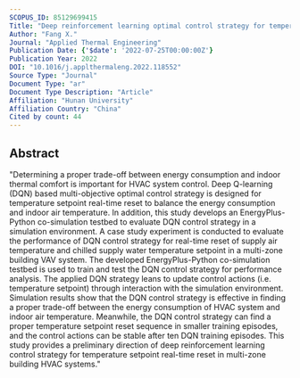 ```yaml
---
SCOPUS_ID: 85129699415
Title: "Deep reinforcement learning optimal control strategy for temperature setpoint real-time reset in multi-zone building HVAC system"
Author: "Fang X."
Journal: "Applied Thermal Engineering"
Publication Date: {'$date': '2022-07-25T00:00:00Z'}
Publication Year: 2022
DOI: "10.1016/j.applthermaleng.2022.118552"
Source Type: "Journal"
Document Type: "ar"
Document Type Description: "Article"
Affiliation: "Hunan University"
Affiliation Country: "China"
Cited by count: 44
---
```


## Abstract
"Determining a proper trade-off between energy consumption and indoor thermal comfort is important for HVAC system control. Deep Q-learning (DQN) based multi-objective optimal control strategy is designed for temperature setpoint real-time reset to balance the energy consumption and indoor air temperature. In addition, this study develops an EnergyPlus-Python co-simulation testbed to evaluate DQN control strategy in a simulation environment. A case study experiment is conducted to evaluate the performance of DQN control strategy for real-time reset of supply air temperature and chilled supply water temperature setpoint in a multi-zone building VAV system. The developed EnergyPlus-Python co-simulation testbed is used to train and test the DQN control strategy for performance analysis. The applied DQN strategy leans to update control actions (i.e. temperature setpoint) through interaction with the simulation environment. Simulation results show that the DQN control strategy is effective in finding a proper trade-off between the energy consumption of HVAC system and indoor air temperature. Meanwhile, the DQN control strategy can find a proper temperature setpoint reset sequence in smaller training episodes, and the control actions can be stable after ten DQN training episodes. This study provides a preliminary direction of deep reinforcement learning control strategy for temperature setpoint real-time reset in multi-zone building HVAC systems."
